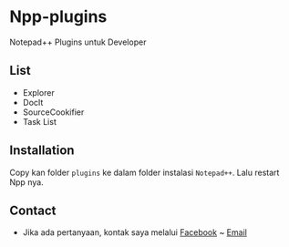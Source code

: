 # Npp-plugins
Notepad++ Plugins untuk Developer

List
---
- Explorer
- DocIt
- SourceCookifier
- Task List

Installation
---
Copy kan folder ``plugins`` ke dalam folder instalasi ``Notepad++``. Lalu restart Npp nya.

Contact
---
- Jika ada pertanyaan, kontak saya melalui [Facebook](https://www.facebook.com/antho.firuze) ~ [Email](mailto:antho.firuze@gmail.com)
